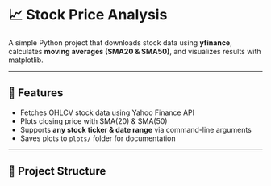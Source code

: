 # 📈 Stock Price Analysis

A simple Python project that downloads stock data using **yfinance**, calculates **moving averages (SMA20 & SMA50)**, and visualizes results with matplotlib.

---

## 🚀 Features
- Fetches OHLCV stock data using Yahoo Finance API
- Plots closing price with SMA(20) & SMA(50)
- Supports **any stock ticker & date range** via command-line arguments
- Saves plots to `plots/` folder for documentation

---

## 📂 Project Structure
